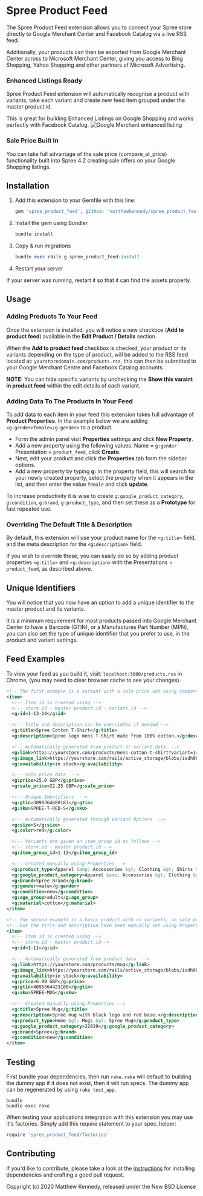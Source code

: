 # Spree Product Feed

The Spree Product Feed extension allows you to connect your Spree store directly to Google Merchant Center and Facebook Catalog via a live RSS feed.

Additionally, your products can then be exported from Google Merchant Center across to Microsoft Merchant Center, giving you access to Bing Shopping, Yahoo Shopping and other partners of Microsoft Advertising.

### Enhanced Listings Ready

Spree Product Feed extension will automatically recognise a product with variants, take each variant and create new feed item grouped under the master product id.

This is great for building Enhanced Listings on Google Shopping and works perfectly with Facebook Catalog.
![Google Merchant enhanced listing](https://lh3.googleusercontent.com/U52jfORqQSkO57TyGLFqdln08B7GnGYm5h0tyg91HxsN-4JoX7g2WR8CePG79udqEym1=w895)

### Sale Price Built In

You can take full advantage of the sale price (compare_at_price) functionality built into Spree 4.2 creating sale offers on your Google Shopping listings.

## Installation

1. Add this extension to your Gemfile with this line:

    ```ruby
    gem 'spree_product_feed', github: 'matthewkennedy/spree_product_feed'
    ```

2. Install the gem using Bundler

    ```ruby
    bundle install
    ```

3. Copy & run migrations

    ```ruby
    bundle exec rails g spree_product_feed:install
    ```

4. Restart your server

  If your server was running, restart it so that it can find the assets properly.

## Usage

### Adding Products To Your Feed
Once the extension is installed, you will notice a new checkbox (**Add to product feed**) available in the **Edit Product / Details** section.

When the **Add to product feed** checkbox is checked, your product or its variants depending on the type of product, will be added to the RSS feed located at: ```yourstoredomain.com/products.rss```, this can then be submitted to your Google Merchant Centre and Facebook Catalog accounts.

**NOTE:** You can hide specific variants by unchecking the **Show this varaint in product feed** within the edit details of each variant.

### Adding Data To The Products In Your Feed

To add data to each item in your feed this extension takes full advantage of **Product Properties**. In the example below we are adding ```<g:gender>female</g:gender>``` to a product.

- Form the admin panel visit **Properties** settings and click **New Property**.
- Add a new property using the following values: Name = ```g:gender``` Presentation = ```product_feed```, click **Create**.
- Next, edit your product and click the **Properties** tab form the sidebar options.
- Add a new property by typing **g:** in the property field, this will search for your newly created property, select the property when it appears in the list, and then enter the value ```female``` and click **update**.

To increase productivity it is wise to create ```g:google_product_category```, ```g:condition```, ```g:brand```, ```g:product_type```, and then set these as a  **Prototype** for fast repeated use.

### Overriding The Default Title & Description

By default, this extension will use your product name for the ```<g:title>``` field, and the meta description for the ```<g:description>``` field.

If you wish to override these, you can easily do so by adding product properties ```<g:title>``` and ```<g:description>``` with the Presentations = ```product_feed```, as described above.

## Unique Identifiers
You will notice that you now have an option to add a unique identifier to the master product and its variants.

It is a minimum requirement for most products passed into Google Merchant Center to have a Barcode (GTIN), or a Manufactures Part Number (MPN), you can also set the type of unique identifier that you prefer to use, in the product and variant settings.

## Feed Examples

To view your feed as you build it, visit:  ```localhost:3000/products.rss``` in Chrome, (you may need to clear browser cache to see your changes).

```xml
<!-- The first example is a variant with a sale price set using compare_at_price -->
<item>
  <!-- Item id is created using -->
  <!-- store.id - master product.id - variant.id -->
  <g:id>1-13-14</g:id>

  <!-- Title and description can be overridden if needed -->
  <g:title>Spree Cotton T-Shirt</g:title>
  <g:description>Spree logo mens T-Shirt made from 100% cotton.</g:description>

  <!-- Automatically generated from product or variant data  -->
  <g:link>https://yourstore.com/products/mens-cotton-t-shirt?variant=14</g:link>
  <g:image_link>https://yourstore.com/rails/active_storage/blobs/isdh988/spree-t-shirt-red.jpg</g:image_link>
  <g:availability>in stock</g:availability>

  <!-- Sale price data  -->
  <g:price>25.0 GBP</g:price>
  <g:sale_price>22.25 GBP</g:sale_price>

  <!-- Unique Identifiers  -->
  <g:gtin>3090364680183</g:gtin>
  <g:sku>SPREE-T-RED-S</g:sku>

  <!-- Automatically generated through Variant Options  -->
  <g:size>S</g:size>
  <g:color>red</g:color>

  <!-- Variants are given an item_group_id as follows -->
  <!-- store.id - master product.id -->
  <g:item_group_id>1-13</g:item_group_id>

  <!-- Created manually using Properties -->
  <g:product_type>Apparel &amp; Accessories &gt; Clothing &gt; Shirts &amp; Tops</g:product_type>
  <g:google_product_category>Apparel &amp; Accessories &gt; Clothing &gt; Shirts &amp; Tops</g:google_product_category>
  <g:brand>Spree Brand</g:brand>
  <g:gender>male</g:gender>
  <g:condition>new</g:condition>
  <g:age_group>adult</g:age_group>
  <g:material>cotton</g:material>
</item>

<!-- The second example is a basic product with no variants, no sale price -->
<!-- but the title and description have been manually set using Properties  -->
<item>
  <!-- Item id is created using -->
  <!-- store.id - master product.id-->
  <g:id>1-11</g:id>

  <!-- Automatically generated from product data  -->
  <g:link>https://yourstore.com/products/mug</g:link>
  <g:image_link>https://yourstore.com/rails/active_storage/blobs/isdh988/spree-mug.jpg</g:image_link>
  <g:availability>in stock</g:availability>
  <g:price>6.99 GBP</g:price>
  <g:gtin>4095364423100</g:gtin>
  <g:sku>SPREE-MUG</g:sku>

  <!-- Created manually using Properties -->
  <g:title>Spree Mug</g:title>
  <g:description>Spree mug with black logo and red base.</g:description>
  <g:product_type>Home &gt; Mugs &gt; Spree Mug</g:product_type>
  <g:google_product_category>22819</g:google_product_category>
  <g:brand>Spree</g:brand>
  <g:condition>new</g:condition>
</item>
 ```

## Testing

First bundle your dependencies, then run `rake`. `rake` will default to building the dummy app if it does not exist, then it will run specs. The dummy app can be regenerated by using `rake test_app`.

```shell
bundle
bundle exec rake
```

When testing your applications integration with this extension you may use it's factories.
Simply add this require statement to your spec_helper:

```ruby
require 'spree_product_feed/factories'
```

## Contributing

If you'd like to contribute, please take a look at the
[instructions](CONTRIBUTING.md) for installing dependencies and crafting a good
pull request.

Copyright (c) 2020 Matthew Kennedy, released under the New BSD License
